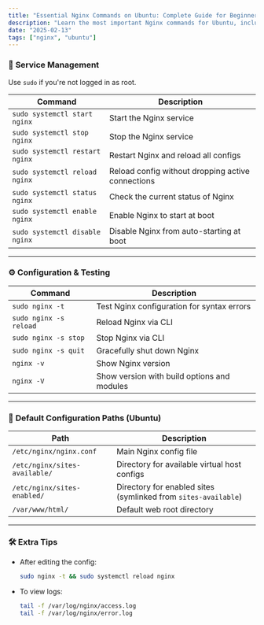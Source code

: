 ```yaml
---
title: "Essential Nginx Commands on Ubuntu: Complete Guide for Beginners"
description: "Learn the most important Nginx commands for Ubuntu, including how to start, stop, restart, and reload Nginx. Perfect for system admins and beginners managing Linux servers."
date: "2025-02-13"
tags: ["nginx", "ubuntu"]
---
```


### 🔧 **Service Management**

Use `sudo` if you're not logged in as root.

| Command                        | Description                                       |
| ------------------------------ | ------------------------------------------------- |
| `sudo systemctl start nginx`   | Start the Nginx service                           |
| `sudo systemctl stop nginx`    | Stop the Nginx service                            |
| `sudo systemctl restart nginx` | Restart Nginx and reload all configs              |
| `sudo systemctl reload nginx`  | Reload config without dropping active connections |
| `sudo systemctl status nginx`  | Check the current status of Nginx                 |
| `sudo systemctl enable nginx`  | Enable Nginx to start at boot                     |
| `sudo systemctl disable nginx` | Disable Nginx from auto-starting at boot          |

---

### ⚙️ **Configuration & Testing**

| Command                | Description                                 |
| ---------------------- | ------------------------------------------- |
| `sudo nginx -t`        | Test Nginx configuration for syntax errors  |
| `sudo nginx -s reload` | Reload Nginx via CLI                        |
| `sudo nginx -s stop`   | Stop Nginx via CLI                          |
| `sudo nginx -s quit`   | Gracefully shut down Nginx                  |
| `nginx -v`             | Show Nginx version                          |
| `nginx -V`             | Show version with build options and modules |

---

### 📁 **Default Configuration Paths (Ubuntu)**

| Path                          | Description                                                    |
| ----------------------------- | -------------------------------------------------------------- |
| `/etc/nginx/nginx.conf`       | Main Nginx config file                                         |
| `/etc/nginx/sites-available/` | Directory for available virtual host configs                   |
| `/etc/nginx/sites-enabled/`   | Directory for enabled sites (symlinked from `sites-available`) |
| `/var/www/html/`              | Default web root directory                                     |

---

### 🛠️ **Extra Tips**

* After editing the config:

  ```bash
  sudo nginx -t && sudo systemctl reload nginx
  ```

* To view logs:

  ```bash
  tail -f /var/log/nginx/access.log
  tail -f /var/log/nginx/error.log
  ```
